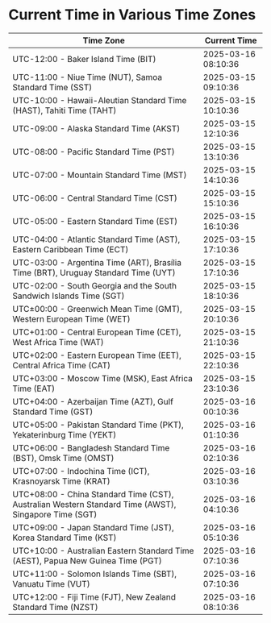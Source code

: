 # Current Time in Various Time Zones

| Time Zone | Current Time |
|-----------|--------------|
| UTC-12:00 - Baker Island Time (BIT) | 2025-03-16 08:10:36 |
| UTC-11:00 - Niue Time (NUT), Samoa Standard Time (SST) | 2025-03-15 09:10:36 |
| UTC-10:00 - Hawaii-Aleutian Standard Time (HAST), Tahiti Time (TAHT) | 2025-03-15 10:10:36 |
| UTC-09:00 - Alaska Standard Time (AKST) | 2025-03-15 12:10:36 |
| UTC-08:00 - Pacific Standard Time (PST) | 2025-03-15 13:10:36 |
| UTC-07:00 - Mountain Standard Time (MST) | 2025-03-15 14:10:36 |
| UTC-06:00 - Central Standard Time (CST) | 2025-03-15 15:10:36 |
| UTC-05:00 - Eastern Standard Time (EST) | 2025-03-15 16:10:36 |
| UTC-04:00 - Atlantic Standard Time (AST), Eastern Caribbean Time (ECT) | 2025-03-15 17:10:36 |
| UTC-03:00 - Argentina Time (ART), Brasília Time (BRT), Uruguay Standard Time (UYT) | 2025-03-15 17:10:36 |
| UTC-02:00 - South Georgia and the South Sandwich Islands Time (SGT) | 2025-03-15 18:10:36 |
| UTC±00:00 - Greenwich Mean Time (GMT), Western European Time (WET) | 2025-03-15 20:10:36 |
| UTC+01:00 - Central European Time (CET), West Africa Time (WAT) | 2025-03-15 21:10:36 |
| UTC+02:00 - Eastern European Time (EET), Central Africa Time (CAT) | 2025-03-15 22:10:36 |
| UTC+03:00 - Moscow Time (MSK), East Africa Time (EAT) | 2025-03-15 23:10:36 |
| UTC+04:00 - Azerbaijan Time (AZT), Gulf Standard Time (GST) | 2025-03-16 00:10:36 |
| UTC+05:00 - Pakistan Standard Time (PKT), Yekaterinburg Time (YEKT) | 2025-03-16 01:10:36 |
| UTC+06:00 - Bangladesh Standard Time (BST), Omsk Time (OMST) | 2025-03-16 02:10:36 |
| UTC+07:00 - Indochina Time (ICT), Krasnoyarsk Time (KRAT) | 2025-03-16 03:10:36 |
| UTC+08:00 - China Standard Time (CST), Australian Western Standard Time (AWST), Singapore Time (SGT) | 2025-03-16 04:10:36 |
| UTC+09:00 - Japan Standard Time (JST), Korea Standard Time (KST) | 2025-03-16 05:10:36 |
| UTC+10:00 - Australian Eastern Standard Time (AEST), Papua New Guinea Time (PGT) | 2025-03-16 07:10:36 |
| UTC+11:00 - Solomon Islands Time (SBT), Vanuatu Time (VUT) | 2025-03-16 07:10:36 |
| UTC+12:00 - Fiji Time (FJT), New Zealand Standard Time (NZST) | 2025-03-16 08:10:36 |
